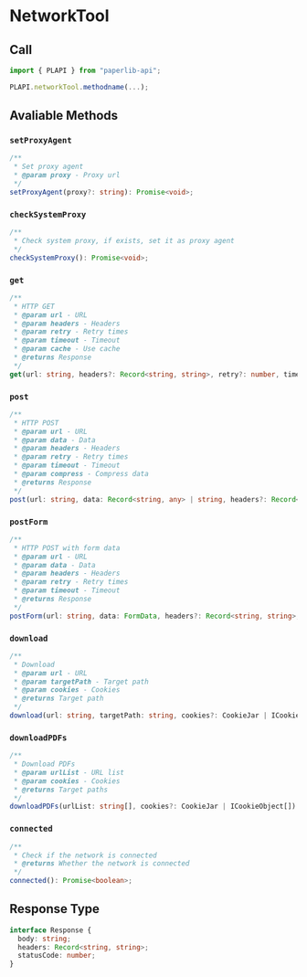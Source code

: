 # NetworkTool

## Call

```typescript
import { PLAPI } from "paperlib-api";

PLAPI.networkTool.methodname(...);
```

## Avaliable Methods

### `setProxyAgent`

```typescript
/**
 * Set proxy agent
 * @param proxy - Proxy url
 */
setProxyAgent(proxy?: string): Promise<void>;
```

### `checkSystemProxy`

```typescript
/**
 * Check system proxy, if exists, set it as proxy agent
 */
checkSystemProxy(): Promise<void>;
```

### `get`

```typescript
/**
 * HTTP GET
 * @param url - URL
 * @param headers - Headers
 * @param retry - Retry times
 * @param timeout - Timeout
 * @param cache - Use cache
 * @returns Response
 */
get(url: string, headers?: Record<string, string>, retry?: number, timeout?: number, cache?: boolean): Promise<Response>;
```

### `post`

```typescript
/**
 * HTTP POST
 * @param url - URL
 * @param data - Data
 * @param headers - Headers
 * @param retry - Retry times
 * @param timeout - Timeout
 * @param compress - Compress data
 * @returns Response
 */
post(url: string, data: Record<string, any> | string, headers?: Record<string, string>, retry?: number, timeout?: number, compress?: boolean): Promise<Response>;
```

### `postForm`

```typescript
/**
 * HTTP POST with form data
 * @param url - URL
 * @param data - Data
 * @param headers - Headers
 * @param retry - Retry times
 * @param timeout - Timeout
 * @returns Response
 */
postForm(url: string, data: FormData, headers?: Record<string, string>, retry?: number, timeout?: number): Promise<Response_2<string>>;
```

### `download`

```typescript
/**
 * Download
 * @param url - URL
 * @param targetPath - Target path
 * @param cookies - Cookies
 * @returns Target path
 */
download(url: string, targetPath: string, cookies?: CookieJar | ICookieObject[]): Promise<string>;
```

### `downloadPDFs`

```typescript
/**
 * Download PDFs
 * @param urlList - URL list
 * @param cookies - Cookies
 * @returns Target paths
 */
downloadPDFs(urlList: string[], cookies?: CookieJar | ICookieObject[]): Promise<string[]>;
```

### `connected`

```typescript
/**
 * Check if the network is connected
 * @returns Whether the network is connected
 */
connected(): Promise<boolean>;
```

## Response Type

```typescript
interface Response {
  body: string;
  headers: Record<string, string>;
  statusCode: number;
}
```